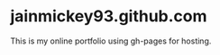 jainmickey93.github.com
=======================

This is my online portfolio using gh-pages for hosting.